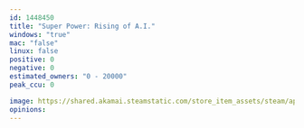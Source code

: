 ```yaml
---
id: 1448450
title: "Super Power: Rising of A.I."
windows: "true"
mac: "false"
linux: false
positive: 0
negative: 0
estimated_owners: "0 - 20000"
peak_ccu: 0

image: https://shared.akamai.steamstatic.com/store_item_assets/steam/apps/1448450/header.jpg?t=1606893688
opinions:
---
```

